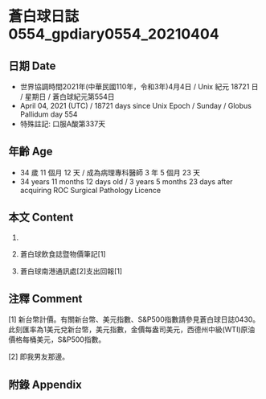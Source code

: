 [_metadata_:encoding]: - "utf-8"
[_metadata_:language]: - "zh-Hant-TW"
[_metadata_:fileformat]: - "markdown"
[_metadata_:MIME_type]: - "text/plain"
[_metadata_:markdown_version]: - "commonmark version 0.29"
[_metadata_:markdown_spec]: - "https://spec.commonmark.org/0.29/"

# 蒼白球日誌0554_gpdiary0554_20210404 #

## 日期 Date ##

* 世界協調時間2021年(中華民國110年，令和3年)4月4日 / Unix 紀元 18721 日 / 星期日 / 蒼白球紀元第554日
* April 04, 2021 (UTC) / 18721 days since Unix Epoch / Sunday / Globus Pallidum day 554
* 特殊註記: 口服A酸第337天

## 年齡 Age ##

* 34 歲 11 個月 12 天 / 成為病理專科醫師 3 年 5 個月 23 天
* 34 years 11 months 12 days old / 3 years 5 months 23 days after acquiring ROC Surgical Pathology Licence

## 本文 Content ##

1. 

    
2. 蒼白球飲食誌暨物價筆記[1]

    
3. 蒼白球南港通訊處[2]支出回報[1]

    

## 注釋 Comment ##

[1] 新台幣計價。有關新台幣、美元指數、S&P500指數請參見蒼白球日誌0430。此刻匯率為1美元兌新台幣，美元指數，金價每盎司美元，西德州中級(WTI)原油價格每桶美元，S&P500指數。


[2] 即我男友那邊。



## 附錄 Appendix ##

